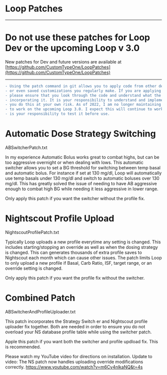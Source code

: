 # Loop Patches

***

# Do not use these patches for Loop Dev or the upcoming Loop v 3.0

New patches for Dev and future versions are available at [https://github.com/CustomTypeOne/LoopPatches](https://github.com/CustomTypeOne/LoopPatches)

***

```diff
- Using the patch command in git allows you to apply code from other developers, pull requests, 
- or even saved customizations you regularly make. If you are applying code from other developers,
- please ensure that you look through the code and understand what the code changes are before 
- incorporating it. It is your responsibility to understand and implement your Loop system and 
- you do this at your own risk. As of 2022, I am no longer maintaining this current patch due 
- to work on the upcoming Loop 3.0. I expect this will continue to work for Loop 2.x but it 
- is your responsibility to test it before use.
```

# Automatic Dose Strategy Switching
ABSwitcherPatch.txt

In my experience Automatic Bolus works great to combat highs, but can be too aggressive overnight or when dealing with lows. This automatic switcher allows you to set a BG threshold for switching between temp basal and automatic bolus. For instance if set at 130 mg/dl, Loop will automatically use temp basals under 130 mg/dl and switch to automatic boluses over 130 mg/dl. This has greatly solved the issue of needing to have AB aggressive enough to combat high BG while needing it less aggressive in lower range.

Only apply this patch if you want the switcher without the profile fix.

# Nightscout Profile Upload
NightscoutProfilePatch.txt

Typically Loop uploads a new profile everytime any setting is changed. This includes starting/stopping an override as well as when the dosing strategy is changed. This can generates thousands of extra profile saves to Nightscout each month which can cause other issues. The patch limits Loop to only upload a new profile if Basal, Carb Ratio, ISF, target range, or an override setting is changed.

Only apply this patch if you want the profile fix without the switcher.

# Combined Patch
ABSwitcherAndProfileUploader.txt

This patch incorporates the Strategy Switch er and Nightscout profile uploader fix together. Both are needed in order to ensure you do not overload your NS database profile table while using the switcher patch.

Apple this patch if you want both the switcher and profile updload fix. This is recommended.

Please watch my YouTube video for directions on installation. Update to video: The NS patch now handles uploading override modifications correctly.
https://www.youtube.com/watch?v=m6Cy4nlkaNQ&t=4s
